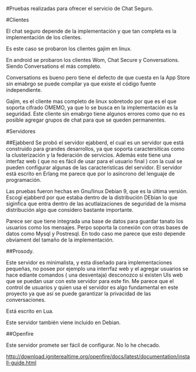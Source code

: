 #Pruebas realizadas para ofrecer el servicio de Chat Seguro.

#Clientes

El chat seguro depende de la implementación y que tan completa es la implementación de los clientes. 

Es este caso se probaron los clientes gajim en linux.


En android se probaron los clientes Wom, Chat Secure y Conversations. Siendo Conversations el más completo.

Conversations es bueno pero tiene el defecto de que cuesta en la App Store sin emabrgo se puede compilar ya que
existe el código fuente independiente. 

Gajim, es el cliente mas completo de linux sobretodo por que es el que soporta cifrado OMEMO, ya que lo se busca en 
la implementación es la seguridad. Este cliente sin emabrgo tiene algunos errores como que no es posible agregar 
grupos de chat para que se queden permanentes.

#Servidores

##Ejabberd
Se probó el servidor ejabberd, el cual es un servidor que está construido para grandes desarrollos, ya que soporta 
caractersiticas como la clusterización y la federación de servicios. Además este tiene una interfaz web ( que no 
es fácil de usar para el usuario final ) con la cual se pueden configurar algunas de las características del 
servidor. El servidor está escrito en Erlang me parece que por lo asíncrono del lenguaje de programación. 

Las pruebas fueron hechas en Gnu/linux Debian 9, que es la última versión. Escogí ejabberd por que estaba dentro de 
la distribución DEbian lo que siginfica que entra dentro de las acutlaizaciones de seguridad de la misma 
distribución algo que considero bastante importante. 

Parece ser que tiene integrada una base de datos para guardar tanato los usuarios como los mensajes. Perpo soporta 
la conexión con otras bases de datos como Mysql y Postresql. En todo caso me parece que esto depende obviament del 
tamaño de la implementación. 

##Prosody.

Este servidor es minimalista, y esta diseñado para implementaciones pequeñas, no posee por ejemplo una interrfaz 
web y el agregar usuarios se hace ediante comandos ( una desventaja) desconozco si existen UIs web que se puedan 
usar con este servidor para este fin. Me parece que el control de usuarios y quien usa el servidor es algo 
fundamental en este proyecto ya que así se puede garantizar la privacidad de las conversaciones. 

Está escrito en Lua.

Este servidor también viene incluido en Debian. 

##Openfire

Este servidor promete ser fácil de configurar. No lo he checado. 


http://download.igniterealtime.org/openfire/docs/latest/documentation/install-guide.html

